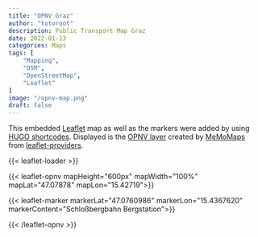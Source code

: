 ```yaml
---
title: "OPNV Graz"
author: "totoroot"
description: Public Transport Map Graz
date: 2022-01-13
categories: Maps
tags: [
    "Mapping",
    "OSM",
    "OpenStreetMap",
    "Leaflet"
]
image: "/opnv-map.png"
draft: false
---
```


This embedded [Leaflet](https://leafletjs.com/) map as well as the markers were added by using [HUGO shortcodes](https://gohugo.io/content-management/shortcodes/). Displayed is the [OPNV layer](https://tileserver.memomaps.de/) created by [MeMoMaps](https://memomaps.de/en/homepage/) from [leaflet-providers](https://leaflet-extras.github.io/leaflet-providers/preview/).

{{< leaflet-loader >}}

{{< leaflet-opnv mapHeight="600px" mapWidth="100%" mapLat="47.07878" mapLon="15.42719">}}

{{< leaflet-marker markerLat="47.0760986" markerLon="15.4367620" markerContent="Schloßbergbahn Bergstation">}}

{{< /leaflet-opnv >}}
